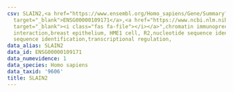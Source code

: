 ```yaml
---
csv: SLAIN2,<a href="https://www.ensembl.org/Homo_sapiens/Gene/Summary?db=core;g=ENSG00000109171"
  target="_blank">ENSG00000109171</a>,<a href="https://www.ncbi.nlm.nih.gov/pubmed/22863008"
  target="_blank"><i class="fas fa-file"></i></a>",chromatin immunoprecipitation assay,direct
  interaction,breast epithelium, HME1 cell, R2,nucleotide sequence identification,nucleotide
  sequence identification,transcriptional regulation,
data_alias: SLAIN2
data_id: ENSG00000109171
data_numevidence: 1
data_species: Homo sapiens
data_taxid: '9606'
title: SLAIN2
---
```

